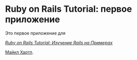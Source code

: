 # Ruby on Rails Tutorial: первое приложение



Это первое приложение для

[*Ruby on Rails Tutorial: Изучение Rails на Примерах*](http://railstutorial.org/)

 [Майкл Хартл](http://michaelhartl.com/).
